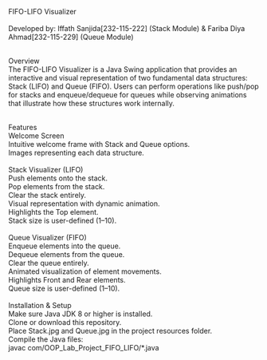 FIFO-LIFO Visualizer <br><br>
Developed by: Iffath Sanjida[232-115-222] (Stack Module) & Fariba Diya Ahmad[232-115-229] (Queue Module) <br><br>

Overview<br>
The FIFO-LIFO Visualizer is a Java Swing application that provides an interactive and visual representation of two fundamental data structures: Stack (LIFO) and Queue (FIFO). Users can perform operations like push/pop for stacks and enqueue/dequeue for queues while observing animations that illustrate how these structures work internally.<br><br>

Features<br>
Welcome Screen<br>
Intuitive welcome frame with Stack and Queue options.<br>
Images representing each data structure.<br><br>
Stack Visualizer (LIFO)<br>
Push elements onto the stack.<br>
Pop elements from the stack.<br>
Clear the stack entirely.<br>
Visual representation with dynamic animation.<br>
Highlights the Top element.<br>
Stack size is user-defined (1–10).<br><br>
Queue Visualizer (FIFO)<br>
Enqueue elements into the queue.<br>
Dequeue elements from the queue.<br>
Clear the queue entirely.<br>
Animated visualization of element movements.<br>
Highlights Front and Rear elements.<br>
Queue size is user-defined (1–10).<br><br>
Installation & Setup<br>
Make sure Java JDK 8 or higher is installed.<br>
Clone or download this repository.<br>
Place Stack.jpg and Queue.jpg in the project resources folder.<br>
Compile the Java files:<br>
javac com/OOP_Lab_Project_FIFO_LIFO/*.java
